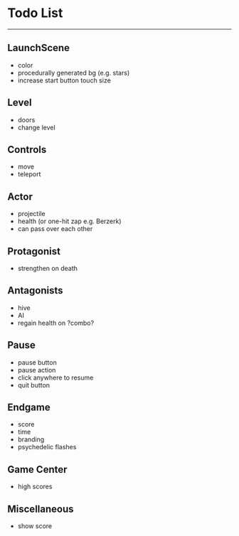 # Todo List

---

## LaunchScene
* color
* procedurally generated bg (e.g. stars)
* increase start button touch size

## Level
* doors
* change level

## Controls
* move
* teleport

## Actor
* projectile
* health (or one-hit zap e.g. Berzerk)
* can pass over each other

## Protagonist
* strengthen on death

## Antagonists
* hive
* AI
* regain health on ?combo?

## Pause
* pause button
* pause action
* click anywhere to resume
* quit button

## Endgame
* score
* time
* branding
* psychedelic flashes

## Game Center
* high scores

## Miscellaneous
* show score

